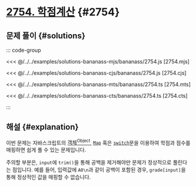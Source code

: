 # [2754. 학점계산](https://www.acmicpc.net/problem/2754) {#2754}

## 문제 풀이 {#solutions}

::: code-group

<<< @/../../examples/solutions-bananass-mjs/bananass/2754.js [2754.mjs]

<<< @/../../examples/solutions-bananass-cjs/bananass/2754.js [2754.cjs]

<<< @/../../examples/solutions-bananass-mts/bananass/2754.ts [2754.mts]

<<< @/../../examples/solutions-bananass-cts/bananass/2754.ts [2754.cts]

:::

## 해설 {#explanation}

이번 문제는 자바스크립트의 [객체<sup>Object</sup>](https://developer.mozilla.org/ko/docs/Learn_web_development/Core/Scripting/Object_basics), [`Map`](https://developer.mozilla.org/ko/docs/Web/JavaScript/Reference/Global_Objects/Map) 혹은 [`switch`](https://developer.mozilla.org/en-US/docs/Web/JavaScript/Reference/Statements/switch)문을 이용하여 학점과 점수를 매핑하면 쉽게 풀 수 있는 문제입니다.

주의할 부분은, `input`에 `trim()`을 통해 공백을 제거해야만 문제가 정상적으로 풀린다는 점입니다. 예를 들어, 입력값에 `A0\n`과 같이 공백이 포함된 경우, `grade[input]`을 통해 정상적인 값을 매핑할 수 없습니다.
